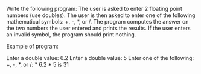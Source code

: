 Write the following program: The user is asked to enter 2 floating point numbers (use doubles). The user is then asked to enter one of the following mathematical symbols: +, -, *, or /. The program computes the answer on the two numbers the user entered and prints the results. If the user enters an invalid symbol, the program should print nothing.

Example of program:

Enter a double value: 6.2
Enter a double value: 5
Enter one of the following: +, -, *, or /: *
6.2 * 5 is 31